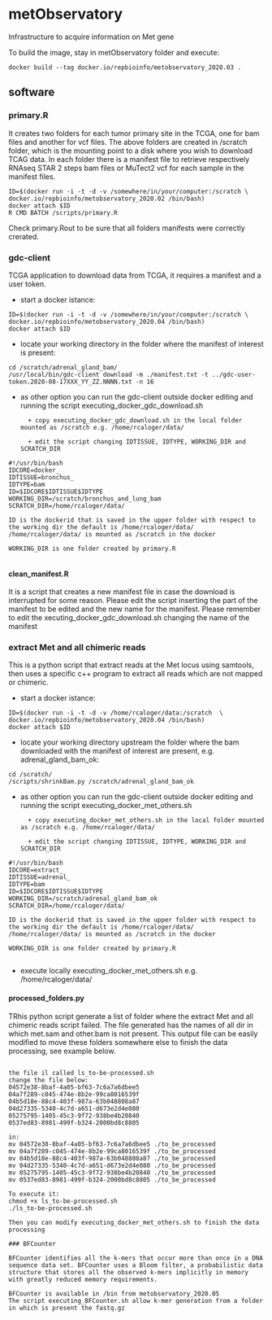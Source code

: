 # metObservatory
Infrastructure to acquire information on Met gene

To build the image, stay in metObservatory folder and execute:

```
docker build --tag docker.io/repbioinfo/metobservatory_2020.03 .

```

## software

### primary.R

It creates two folders for each tumor primary site in the TCGA, one for bam files and another for vcf files. The above folders are created in /scratch folder, which is the mounting point to a disk where you wish to download TCAG data. In each folder there is a manifest file to retrieve respectively RNAseq STAR 2 steps bam files or MuTect2 vcf for each sample in the manifest files.

```
ID=$(docker run -i -t -d -v /somewhere/in/your/computer:/scratch \ 
docker.io/repbioinfo/metobservatory_2020.02 /bin/bash)
docker attach $ID
R CMD BATCH /scripts/primary.R
```

Check primary.Rout to be sure that all folders manifests were correctly crerated.


### gdc-client

TCGA application to download data from TCGA, it requires a manifest and a user token.

- start a docker istance:

```
ID=$(docker run -i -t -d -v /somewhere/in/your/computer:/scratch \ 
docker.io/repbioinfo/metobservatory_2020.04 /bin/bash)
docker attach $ID
```

- locate your working directory in the folder where the manifest of interest is present:
    
 ``` 
 cd /scratch/adrenal_gland_bam/
/usr/local/bin/gdc-client download -m ./manifest.txt -t ../gdc-user-token.2020-08-17XXX_YY_ZZ.NNNN.txt -n 16
```

- as other option you can run the gdc-client outside docker editing and running the script executing_docker_gdc_download.sh

		+ copy executing_docker_gdc_download.sh in the local folder mounted as /scratch e.g. /home/rcaloger/data/
		
		+ edit the script changing IDTISSUE, IDTYPE, WORKING_DIR and SCRATCH_DIR

 ``` 
 #!/usr/bin/bash
 IDCORE=docker_
 IDTISSUE=bronchus_
 IDTYPE=bam
 ID=$IDCORE$IDTISSUE$IDTYPE
 WORKING_DIR=/scratch/bronchus_and_lung_bam
 SCRATCH_DIR=/home/rcaloger/data/
 
 ID is the dockerid that is saved in the upper folder with respect to the working dir the default is /home/rcaloger/data/
 /home/rcaloger/data/ is mounted as /scratch in the docker
 
 WORKING_DIR is one folder created by primary.R
  
```

#### clean_manifest.R

It is a script that creates a new manifest file in case the download is interrupted for some reason. Please edit the script inserting the part of the manifest to be edited and the new name for the manifest. Please remember to edit the xecuting_docker_gdc_download.sh changing the name of the manifest

### extract Met and all chimeric reads

This is a python script that extract reads at the Met locus using samtools, then uses a specific c++ program to extract all reads which are not mapped or chimeric.

- start a docker istance:

```
ID=$(docker run -i -t -d -v /home/rcaloger/data:/scratch  \ 
docker.io/repbioinfo/metobservatory_2020.04 /bin/bash)
docker attach $ID
```

- locate your working directory upstream the folder where the bam downloaded with the manifest of interest are present, e.g. adrenal_gland_bam_ok:
    
 ``` 
 cd /scratch/
/scripts/shrinkBam.py /scratch/adrenal_gland_bam_ok
```

- as other option you can run the gdc-client outside docker editing and running the script executing_docker_met_others.sh

		+ copy executing_docker_met_others.sh in the local folder mounted as /scratch e.g. /home/rcaloger/data/
		
		+ edit the script changing IDTISSUE, IDTYPE, WORKING_DIR and SCRATCH_DIR

 ``` 
 #!/usr/bin/bash
 IDCORE=extract_
 IDTISSUE=adrenal_
 IDTYPE=bam
 ID=$IDCORE$IDTISSUE$IDTYPE
 WORKING_DIR=/scratch/adrenal_gland_bam_ok
 SCRATCH_DIR=/home/rcaloger/data/
 
 ID is the dockerid that is saved in the upper folder with respect to the working dir the default is /home/rcaloger/data/
 /home/rcaloger/data/ is mounted as /scratch in the docker
 
 WORKING_DIR is one folder created by primary.R
  
```

- execute locally executing_docker_met_others.sh e.g. /home/rcaloger/data/

#### processed_folders.py

TRhis python script generate a list of folder where the extract Met and all chimeric reads script failed. The file generated has the names of all dir in which met.sam and other.bam is not present. This output file can be easily modified to move these folders somewhere else to finish the data processing, see example below.

```

the file il called ls_to-be-processed.sh
change the file below:
04572e38-8baf-4a05-bf63-7c6a7a6dbee5
04a7f289-c045-474e-8b2e-99ca8016539f
04b5d18e-88c4-403f-987a-63b048808a87
04d27335-5340-4c7d-a651-d673e2d4e080
05275795-1405-45c3-9f72-938be4b20840
0537ed83-8981-499f-b324-2000bd8c8805

in:
mv 04572e38-8baf-4a05-bf63-7c6a7a6dbee5 ./to_be_processed							
mv 04a7f289-c045-474e-8b2e-99ca8016539f ./to_be_processed							
mv 04b5d18e-88c4-403f-987a-63b048808a87 ./to_be_processed							
mv 04d27335-5340-4c7d-a651-d673e2d4e080 ./to_be_processed							
mv 05275795-1405-45c3-9f72-938be4b20840 ./to_be_processed							
mv 0537ed83-8981-499f-b324-2000bd8c8805 ./to_be_processed	

To execute it:
chmod +x ls_to-be-processed.sh
./ls_to-be-processed.sh

Then you can modify executing_docker_met_others.sh to finish the data processing

### BFCounter

BFCounter identifies all the k-mers that occur more than once in a DNA sequence data set. BFCounter uses a Bloom filter, a probabilistic data structure that stores all the observed k-mers implicitly in memory with greatly reduced memory requirements.

BFCounter is available in /bin from metobservatory_2020.05
The script executing_BFCounter.sh allow k-mer generation from a folder in which is present the fastq.gz 

```
